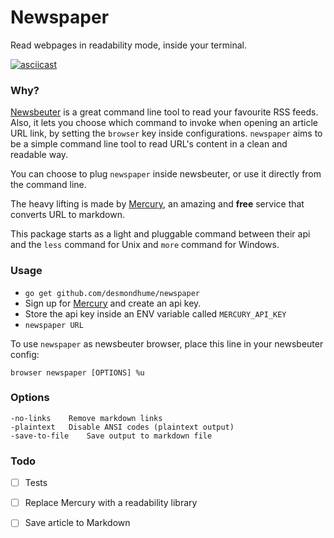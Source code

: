 # Newspaper

Read webpages in readability mode, inside your terminal.

[![asciicast](https://asciinema.org/a/128518.png)](https://asciinema.org/a/128518)

### Why?
[Newsbeuter](http://newsbeuter.org/) is a great command line tool to read your favourite RSS feeds.
Also, it lets you choose which command to invoke when opening an article URL link, by setting the `browser` key inside configurations.
`newspaper` aims to be a simple command line tool to read URL's content in a clean and readable way.

You can choose to plug `newspaper` inside newsbeuter, or use it directly from the command line.

The heavy lifting is made by [Mercury](https://mercury.postlight.com/web-parser/), an amazing and **free** service that converts URL to markdown.

This package starts as a light and pluggable command between their api and the `less` command for Unix and `more` command for Windows.

### Usage

- `go get github.com/desmondhume/newspaper`
- Sign up for [Mercury](https://mercury.postlight.com/) and create an api key.
- Store the api key inside an ENV variable called `MERCURY_API_KEY`
- `newspaper URL`


To use `newspaper` as newsbeuter browser, place this line in your newsbeuter config:

```
browser newspaper [OPTIONS] %u
```



### Options

```
-no-links    Remove markdown links
-plaintext   Disable ANSI codes (plaintext output)
-save-to-file    Save output to markdown file
```

### Todo

- [ ] Tests
- [ ] Replace Mercury with a readability library
- [ ] Save article to Markdown

